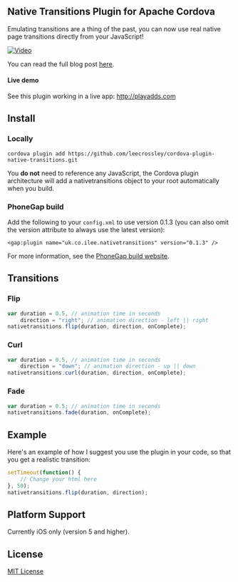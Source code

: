 ## Native Transitions Plugin for Apache Cordova

Emulating transitions are a thing of the past, you can now use real native page transitions directly from your JavaScript!

[![Video](http://ilee.co.uk/img/transition.png)](https://vimeo.com/81980283)

You can read the full blog post [here](http://ilee.co.uk/native-page-transitions-with-phonegap/).

#### Live demo

See this plugin working in a live app: http://playadds.com

## Install

### Locally

```
cordova plugin add https://github.com/leecrossley/cordova-plugin-native-transitions.git
```

You **do not** need to reference any JavaScript, the Cordova plugin architecture will add a nativetransitions object to your root automatically when you build.

### PhoneGap build

Add the following to your `config.xml` to use version 0.1.3 (you can also omit the version attribute to always use the latest version):

```
<gap:plugin name="uk.co.ilee.nativetransitions" version="0.1.3" />
```

For more information, see the [PhoneGap build website](https://build.phonegap.com/plugins/887).

## Transitions

### Flip

```js
var duration = 0.5, // animation time in seconds
    direction = "right"; // animation direction - left || right
nativetransitions.flip(duration, direction, onComplete);
```

### Curl

```js
var duration = 0.5, // animation time in seconds
    direction = "down"; // animation direction - up || down
nativetransitions.curl(duration, direction, onComplete);
```

### Fade

```js
var duration = 0.5; // animation time in seconds
nativetransitions.fade(duration, onComplete);
```

## Example

Here's an example of how I suggest you use the plugin in your code, so that you get a realistic transition:

```js
setTimeout(function() {
    // Change your html here
}, 50);
nativetransitions.flip(duration, direction);
```

## Platform Support

Currently iOS only (version 5 and higher).

## License

[MIT License](http://ilee.mit-license.org)
